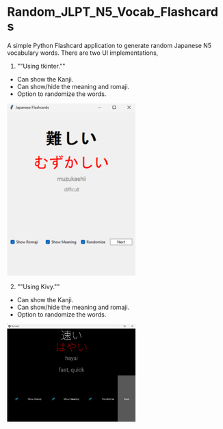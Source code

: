 # Random_JLPT_N5_Vocab_Flashcards
A simple Python Flashcard application to generate random Japanese N5 vocabulary words.
There are two UI implementations,

1) ""Using tkinter.""
 - Can show the Kanji.
 - Can show/hide the meaning and romaji.
 - Option to randomize the words.

<img src="Assets/flashcard.png" alt="JLPT N5 VOCAB Image" width="300" height="auto">

2) ""Using Kivy.""
 - Can show the Kanji.
 - Can show/hide the meaning and romaji.
 - Option to randomize the words.

<img src="Assets/flashcard_kivy.png" alt="JLPT N5 VOCAB Image kivy" width="300" height="auto">
